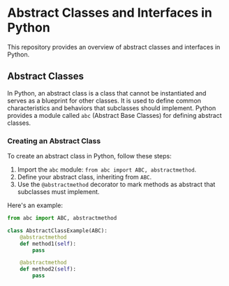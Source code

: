
# Abstract Classes and Interfaces in Python

This repository provides an overview of abstract classes and interfaces in Python.

## Abstract Classes

In Python, an abstract class is a class that cannot be instantiated and serves as a blueprint for other classes. It is used to define common characteristics and behaviors that subclasses should implement. Python provides a module called `abc` (Abstract Base Classes) for defining abstract classes.

### Creating an Abstract Class

To create an abstract class in Python, follow these steps:

1. Import the `abc` module: `from abc import ABC, abstractmethod`.
2. Define your abstract class, inheriting from `ABC`.
3. Use the `@abstractmethod` decorator to mark methods as abstract that subclasses must implement.

Here's an example:

```python
from abc import ABC, abstractmethod

class AbstractClassExample(ABC):
    @abstractmethod
    def method1(self):
        pass

    @abstractmethod
    def method2(self):
        pass
